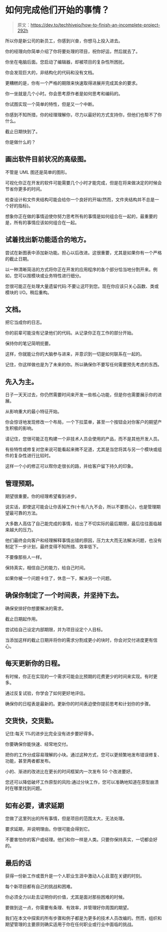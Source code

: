 # 如何完成他们开始的事情？

> 原文：<https://dev.to/techhiveio/how-to-finish-an-incomplete-project-292h>

所以你是新公司的新员工，你感到兴奋，你想马上投入进去。

你的经理向你简单介绍了你将要处理的项目，祝你好运，然后就去了。

你坐在电脑后面。您启动了编辑器，却被项目的复杂性所困扰。

你会发现巨大的，非结构化的代码和没有文档。

更糟糕的是，你有一个严格的期限来快速取得进展并完成其余的要求。

你一坐就是几个小时。你会思考原作者是如何思考和编码的。

你试图实现一个简单的特性，但是又一个中断。

你感到不知所措，你的经理理解你，尽力以最好的方式支持你，但他们也帮不了你什么。

截止日期快到了。

你是做什么的？

## 画出软件目前状况的高级图。

不管是 UML 图还是简单的图形。

可视化你正在开发的软件可能需要几个小时才能完成，但是在将来做决定的时候会节省你更多的时间。

检查设计和文件夹结构可能会给你一个良好的开端(然而，文件夹结构并不总是一个好的指标)。

想象你正在做的事情迫使你努力思考所有的事情是如何组合在一起的，最重要的是，所有的事情应该如何组合在一起。

## 试着找出新功能适合的地方。

尝试在新图表中添加新功能。担心以后改进。这很重要，尤其是如果你有一个严格的截止日期。

以一种清晰简洁的方式将你正在开发的应用程序的各个部分恰当地分割开来。例如，您可以按模块或业务特性进行细分。

您很可能正在处理大量遗留代码:不要让这吓到您。现在你应该只关心函数、类或模块的 I/O。稍后重构。

## 文档。

把它当成你的日志。

你的前辈可能没有记录他们的代码。从记录你正在工作的部分开始。

保持你的笔记简明扼要。

这样，你就能让你的大脑参与进来，并意识到一切是如何联系在一起的。

记住，你这样做也是为了未来的你。所以确保你不要写任何需要预先考虑的东西。

## 先入为主。

日子一天天过去，你仍然需要时间来开发一些核心功能，但是你也需要展示你的进展。

从影响重大的最小特征开始。

你会惊讶地发现修改一个布局，一个下拉菜单，甚至一个按钮会对你客户的期望产生积极的影响。

请记住，您很可能正在构建一个非技术人员会使用的产品，而不是其他开发人员。

有些特性或修复对您来说可能看起来微不足道，尤其是当您将其与另一个模块或组件的复杂性进行比较时。

这样一个小的修正可以帮你走很长的路，并给客户留下持久的印象。

## 管理预期。

期望很重要。你的经理希望看到进步。

说实话，即使这可能会让你丢掉工作(十有八九不会，所以不要担心)，也是管理期望最可靠的方法。

大多数人高估了自己能完成的事情，给出了不切实际的最后期限，最后往往面临越来越大的压力。

他们最终会向客户和经理解释事情出错的原因，压力太大而无法解决问题，也没有制定下一步计划，最终变得不知所措、效率低下。

不要像那些人一样。

保持真实，相信自己的能力，给自己时间。

如果你被一个问题卡住了，休息一下，解决另一个问题。

## 确保你制定了一个时间表，并坚持下去。

确保安排好你想要解决的需求。

截止日期起作用。

尝试给自己设定内部期限，并为项目设定个人目标。

当添加这样的截止日期并将你的需求分割成更小的块时，你会对交付进度更有信心。

## 每天更新你的日程。

有时候，你正在实现的一个需求可能会比预期的花费更少的时间来实现。有时更多。

通过反复试验，你学会了如何更好地评估。

确保你的日程表是最新的。更新你的时间表迫使你提前思考和计划你的步骤。

## 交货快，交货勤。

记住:每天 1%的进步比完全没有进步要好得多。

你要确保你能快速、经常地交付。

把你的工作分成容易理解的小块。通过这种方式，您可以更频繁地发布错误修复、功能，甚至两者都发布。

小的、渐进的改进比在更长的时间框架内一次发布 50 个改进要好。

您还可以降低破坏工作原型的风险:通过分块工作，您可以准确地知道在原型崩溃时在哪里找到问题。

## 如有必要，请求延期

您做了这里列出的所有事情，但是项目的范围太大，无法处理。

要求延期，并说明理由。你很可能会得到它。

不要害怕你的客户或经理。他们和你一样是人类。只要你保持真实，一切都会好的。

## 最后的话

获得一份新工作或晋升是一个人职业生涯中激动人心且潜在关键的时刻。

每个新项目都有自己的挑战和困难。

你必须全力以赴去证明你的价值，尤其是面对那些困难的时候。

要做到这一点，你需要有条理、有效率，并管理好你周围的期望。

我们在本文中探索的所有步骤和例子都是为更多的技术人员改编的。然而，组织和期望管理的主要原则确实适用于你在任何职业或行业中面临的挑战。